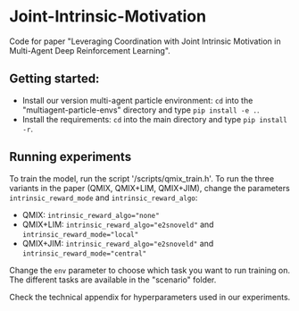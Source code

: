 # Joint-Intrinsic-Motivation
Code for paper "Leveraging Coordination with Joint Intrinsic Motivation in Multi-Agent Deep Reinforcement Learning".

## Getting started:

- Install our version multi-agent particle environment: `cd` into the "multiagent-particle-envs" directory and type `pip install -e .`.
- Install the requirements: `cd` into the main directory and type `pip install -r`.

## Running experiments

To train the model, run the script '/scripts/qmix_train.h'. To run the three variants in the paper (QMIX, QMIX+LIM, QMIX+JIM), change the parameters ``intrinsic_reward_mode`` and ``intrinsic_reward_algo``:
* QMIX: ``intrinsic_reward_algo="none"``
* QMIX+LIM: ``intrinsic_reward_algo="e2snoveld"`` and ``intrinsic_reward_mode="local"``
* QMIX+JIM: ``intrinsic_reward_algo="e2snoveld"`` and ``intrinsic_reward_mode="central"``

Change the `env` parameter to choose which task you want to run training on. The different tasks are available in the "scenario" folder.

Check the technical appendix for hyperparameters used in our experiments.

